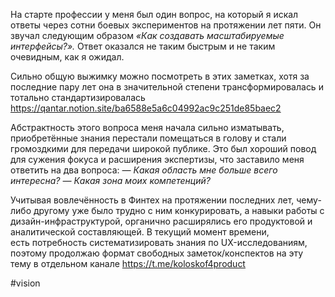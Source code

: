 
На старте профессии у меня был один вопрос, на который я искал ответы через сотни боевых экспериментов на протяжении лет пяти. Он звучал следующим образом *«Как создавать масштабируемые интерфейсы?».* Ответ оказался не таким быстрым и не таким очевидным, как я ожидал. 

Сильно общую выжимку можно посмотреть в этих заметках, хотя за последние пару лет она в значительной степени трансформировалась и тотально стандартизировалась https://qantar.notion.site/ba6588e5a6c04992ac9c251de85baec2

Абстрактность этого вопроса меня начала сильно изматывать, приобретённые знания перестали помещаться в голову и стали громоздкими для передачи широкой публике. Это был хороший повод для сужения фокуса и расширения экспертизы, что заставило меня ответить на два вопроса:
*— Какая область мне больше всего интересна?*
*— Какая зона моих компетенций?*

Учитывая вовлечённость в Финтех на протяжении последних лет, чему-либо другому уже было трудно с ним конкурировать, а навыки работы с дизайн-инфраструктурой, органично расширялись его продуктовой и аналитической составляющей. В текущий момент времени, есть потребность систематизировать знания по UX-исследованиям, поэтому продолжаю формат свободных заметок/конспектов на эту тему в отдельном канале https://t.me/koloskof4product

#vision 